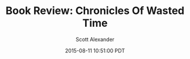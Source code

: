 ---
layout: podcast
title: "Book Review: Chronicles Of Wasted Time"
author: Scott Alexander
description: https://slatestarcodex.com/2015/08/11/book-review-chronicles-of-wasted-time/
date: 2015-08-11 10:51:00 PDT
length: 7530938
duration: 1883
guid: book-review-chronicles-of-wasted-time
---